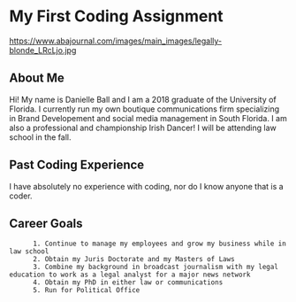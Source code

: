 My First Coding Assignment 
=======================
https://www.abajournal.com/images/main_images/legally-blonde_LRcLjo.jpg  
## About Me ##
Hi! My name is Danielle Ball and I am a 2018 graduate of the University of Florida. I currently run my own boutique communications firm specializing in Brand Developement and social media management in South Florida. I am also a professional and championship Irish Dancer! I will be attending law school in the fall. 
## Past Coding Experience ##
I have absolutely no experience with coding, nor do I know anyone that is a coder. 
## Career Goals ##
          1. Continue to manage my employees and grow my business while in law school
          2. Obtain my Juris Doctorate and my Masters of Laws 
          3. Combine my background in broadcast journalism with my legal education to work as a legal analyst for a major news network
          4. Obtain my PhD in either law or communications
          5. Run for Political Office